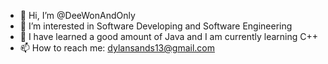 - 👋 Hi, I’m @DeeWonAndOnly
- 👀 I’m interested in Software Developing and Software Engineering
- 🌱 I have learned a good amount of Java and I am currently learning C++
- 📫 How to reach me: dylansands13@gmail.com

<!---
DeeWonAndOnly/DeeWonAndOnly is a ✨ special ✨ repository because its `README.md` (this file) appears on your GitHub profile.
You can click the Preview link to take a look at your changes.
--->
